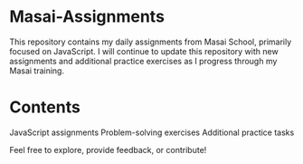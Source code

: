 # Masai-Assignments

This repository contains my daily assignments from Masai School, primarily focused on JavaScript. I will continue to update this repository with new assignments and additional practice exercises as I progress through my Masai training.

# Contents

JavaScript assignments
Problem-solving exercises
Additional practice tasks

Feel free to explore, provide feedback, or contribute!
